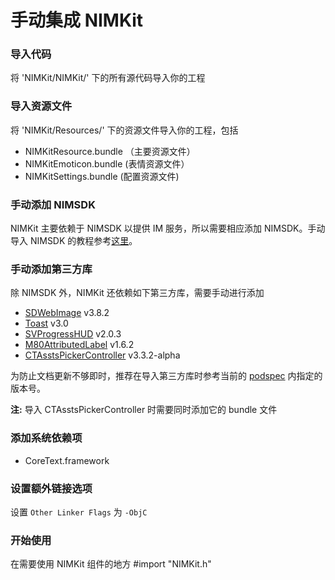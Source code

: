 # 手动集成 NIMKit

### 导入代码

将 'NIMKit/NIMKit/' 下的所有源代码导入你的工程

### 导入资源文件

将 'NIMKit/Resources/' 下的资源文件导入你的工程，包括

* NIMKitResource.bundle （主要资源文件） 
* NIMKitEmoticon.bundle	  (表情资源文件）
* NIMKitSettings.bundle  (配置资源文件)

### 手动添加 NIMSDK

NIMKit 主要依赖于 NIMSDK 以提供 IM 服务，所以需要相应添加 NIMSDK。手动导入 NIMSDK 的教程参考[这里](http://dev.netease.im/docs?doc=iOS)。

### 手动添加第三方库

除 NIMSDK 外，NIMKit 还依赖如下第三方库，需要手动进行添加

* [SDWebImage](https://github.com/rs/SDWebImage) v3.8.2
* [Toast](https://github.com/scalessec/Toast) v3.0
* [SVProgressHUD](https://github.com/SVProgressHUD/SVProgressHUD) v2.0.3
* [M80AttributedLabel](https://github.com/xiangwangfeng/M80AttributedLabel) v1.6.2
* [CTAsstsPickerController](https://github.com/chiunam/CTAssetsPickerController) v3.3.2-alpha

为防止文档更新不够即时，推荐在导入第三方库时参考当前的 [podspec](https://github.com/netease-im/NIM_iOS_UIKit/blob/master/NIMKit.podspec) 内指定的版本号。

**注:** 导入 CTAsstsPickerController 时需要同时添加它的 bundle 文件


### 添加系统依赖项

* CoreText.framework

### 设置额外链接选项

设置 `Other Linker Flags` 为 `-ObjC`

### 开始使用
在需要使用 NIMKit 组件的地方 #import "NIMKit.h"

